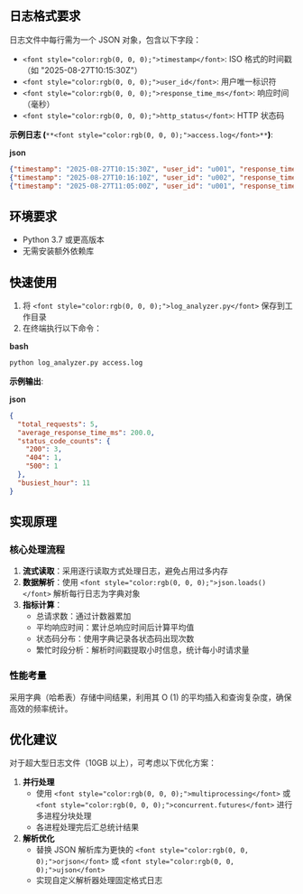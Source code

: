 ## <font style="color:rgb(0, 0, 0);">日志格式要求</font>
<font style="color:rgba(0, 0, 0, 0.85) !important;">日志文件中每行需为一个 JSON 对象，包含以下字段：</font>



+ `<font style="color:rgb(0, 0, 0);">timestamp</font>`<font style="color:rgba(0, 0, 0, 0.85) !important;">: ISO 格式的时间戳（如 "2025-08-27T10:15:30Z"）</font>
+ `<font style="color:rgb(0, 0, 0);">user_id</font>`<font style="color:rgba(0, 0, 0, 0.85) !important;">: 用户唯一标识符</font>
+ `<font style="color:rgb(0, 0, 0);">response_time_ms</font>`<font style="color:rgba(0, 0, 0, 0.85) !important;">: 响应时间（毫秒）</font>
+ `<font style="color:rgb(0, 0, 0);">http_status</font>`<font style="color:rgba(0, 0, 0, 0.85) !important;">: HTTP 状态码</font>



**<font style="color:rgb(0, 0, 0) !important;">示例日志 (</font>**`**<font style="color:rgb(0, 0, 0);">access.log</font>**`**<font style="color:rgb(0, 0, 0) !important;">)</font>**<font style="color:rgba(0, 0, 0, 0.85) !important;">:</font>



**<font style="color:rgba(0, 0, 0, 0.85);">json</font>**

```json
{"timestamp": "2025-08-27T10:15:30Z", "user_id": "u001", "response_time_ms": 120, "http_status": 200}
{"timestamp": "2025-08-27T10:16:10Z", "user_id": "u002", "response_time_ms": 250, "http_status": 404}
{"timestamp": "2025-08-27T11:05:00Z", "user_id": "u001", "response_time_ms": 150, "http_status": 200}
```

## <font style="color:rgb(0, 0, 0);">环境要求</font>
+ <font style="color:rgba(0, 0, 0, 0.85) !important;">Python 3.7 或更高版本</font>
+ <font style="color:rgba(0, 0, 0, 0.85) !important;">无需安装额外依赖库</font>

## <font style="color:rgb(0, 0, 0);">快速使用</font>
1. <font style="color:rgba(0, 0, 0, 0.85) !important;">将</font><font style="color:rgba(0, 0, 0, 0.85) !important;"> </font>`<font style="color:rgb(0, 0, 0);">log_analyzer.py</font>`<font style="color:rgba(0, 0, 0, 0.85) !important;"> </font><font style="color:rgba(0, 0, 0, 0.85) !important;">保存到工作目录</font>
2. <font style="color:rgba(0, 0, 0, 0.85) !important;">在终端执行以下命令：</font>

  


**<font style="color:rgba(0, 0, 0, 0.85);">bash</font>**

```bash
python log_analyzer.py access.log
```

**<font style="color:rgb(0, 0, 0) !important;">示例输出</font>**<font style="color:rgba(0, 0, 0, 0.85) !important;">:</font>

**<font style="color:rgba(0, 0, 0, 0.85);">json</font>**

```json
{
  "total_requests": 5,
  "average_response_time_ms": 200.0,
  "status_code_counts": {
    "200": 3,
    "404": 1,
    "500": 1
  },
  "busiest_hour": 11
}
```

## <font style="color:rgb(0, 0, 0);">实现原理</font>
### <font style="color:rgb(0, 0, 0);">核心处理流程</font>
1. **<font style="color:rgb(0, 0, 0) !important;">流式读取</font>**<font style="color:rgba(0, 0, 0, 0.85) !important;">：采用逐行读取方式处理日志，避免占用过多内存</font>
2. **<font style="color:rgb(0, 0, 0) !important;">数据解析</font>**<font style="color:rgba(0, 0, 0, 0.85) !important;">：使用</font><font style="color:rgba(0, 0, 0, 0.85) !important;"> </font>`<font style="color:rgb(0, 0, 0);">json.loads()</font>`<font style="color:rgba(0, 0, 0, 0.85) !important;"> </font><font style="color:rgba(0, 0, 0, 0.85) !important;">解析每行日志为字典对象</font>
3. **<font style="color:rgb(0, 0, 0) !important;">指标计算</font>**<font style="color:rgba(0, 0, 0, 0.85) !important;">：</font>
    - <font style="color:rgba(0, 0, 0, 0.85) !important;">总请求数：通过计数器累加</font>
    - <font style="color:rgba(0, 0, 0, 0.85) !important;">平均响应时间：累计总响应时间后计算平均值</font>
    - <font style="color:rgba(0, 0, 0, 0.85) !important;">状态码分布：使用字典记录各状态码出现次数</font>
    - <font style="color:rgba(0, 0, 0, 0.85) !important;">繁忙时段分析：解析时间戳提取小时信息，统计每小时请求量</font>

### <font style="color:rgb(0, 0, 0);">性能考量</font>
<font style="color:rgba(0, 0, 0, 0.85) !important;">采用字典（哈希表）存储中间结果，利用其 O (1) 的平均插入和查询复杂度，确保高效的频率统计。</font>

## <font style="color:rgb(0, 0, 0);">优化建议</font>
<font style="color:rgba(0, 0, 0, 0.85) !important;">对于超大型日志文件（10GB 以上），可考虑以下优化方案：</font>

1. **<font style="color:rgb(0, 0, 0) !important;">并行处理</font>**
    - <font style="color:rgba(0, 0, 0, 0.85) !important;">使用</font><font style="color:rgba(0, 0, 0, 0.85) !important;"> </font>`<font style="color:rgb(0, 0, 0);">multiprocessing</font>`<font style="color:rgba(0, 0, 0, 0.85) !important;"> </font><font style="color:rgba(0, 0, 0, 0.85) !important;">或</font><font style="color:rgba(0, 0, 0, 0.85) !important;"> </font>`<font style="color:rgb(0, 0, 0);">concurrent.futures</font>`<font style="color:rgba(0, 0, 0, 0.85) !important;"> </font><font style="color:rgba(0, 0, 0, 0.85) !important;">进行多进程分块处理</font>
    - <font style="color:rgba(0, 0, 0, 0.85) !important;">各进程处理完后汇总统计结果</font>
2. **<font style="color:rgb(0, 0, 0) !important;">解析优化</font>**
    - <font style="color:rgba(0, 0, 0, 0.85) !important;">替换 JSON 解析库为更快的</font><font style="color:rgba(0, 0, 0, 0.85) !important;"> </font>`<font style="color:rgb(0, 0, 0);">orjson</font>`<font style="color:rgba(0, 0, 0, 0.85) !important;"> </font><font style="color:rgba(0, 0, 0, 0.85) !important;">或</font><font style="color:rgba(0, 0, 0, 0.85) !important;"> </font>`<font style="color:rgb(0, 0, 0);">ujson</font>`
    - <font style="color:rgba(0, 0, 0, 0.85) !important;">实现自定义解析器处理固定格式日志</font>

